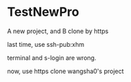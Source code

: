# TestNewPro
A new project, and B clone by https

last time, use ssh-pub:xhm

terminal and s-login are wrong.

now, use https clone wangsha0's project
